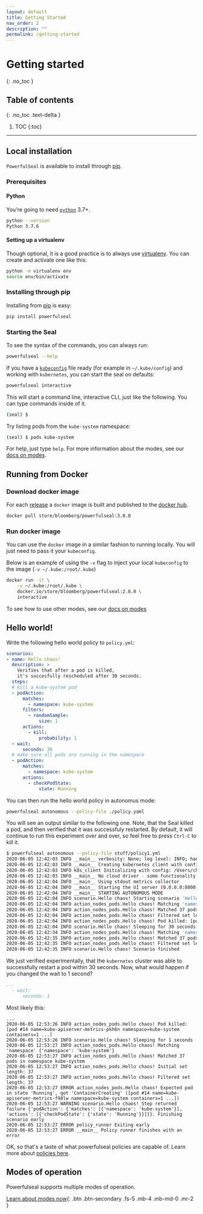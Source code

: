 ```yaml
---
layout: default
title: Getting Started
nav_order: 2
description: ""
permalink: /getting-started
---
```


# Getting started
{: .no_toc }

## Table of contents
{: .no_toc .text-delta }

1. TOC
{:toc}

---

## Local installation

`PowerfulSeal` is available to install through [pip](https://pypi.org/project/powerfulseal/).

### Prerequisites

#### Python

You're going to need [`python`](https://www.python.org/downloads/) 3.7+.

```sh
python --version
Python 3.7.6
```

#### Setting up a virtualenv

Though optional, it is a good practice is to always use [virtualenv](https://virtualenv.pypa.io/en/stable/). You can create and activate one like this:

```sh
python -m virtualenv env
source env/bin/activate
```

### Installing through pip

Installing from [pip](https://pypi.org/project/powerfulseal/) is easy:

```sh
pip install powerfulseal
```

### Starting the Seal

To see the syntax of the commands, you can always run:

```sh
powerfulseal --help
```

If you have a [`kubeconfig`](https://kubernetes.io/docs/concepts/configuration/organize-cluster-access-kubeconfig/) file ready (for example in `~/.kube/config`) and working with `kubernetes`, you can start the seal on defaults:

```sh
powerfulseal interactive
```

This will start a command line, interactive CLI, just like the following. You can type commands inside of it.

```sh
(seal) $
```

Try listing pods from the `kube-system` namespace:

```sh
(seal) $ pods kube-system
```

For help, just type `help`. For more information about the modes, see our [docs on modes](./modes).


## Running from Docker

### Download docker image

For each [release](https://github.com/bloomberg/powerfulseal/releases) a `docker` image is built and published to the [docker hub](https://hub.docker.com/_/powerfulseal).

```sh
docker pull store/bloomberg/powerfulseal:3.0.0
```

### Run docker image

You can use the `docker` image in a similar fashion to running locally. You will just need to pass it your `kubeconfig`.

Below is an example of using the `-v` flag to inject your local `kubeconfig` to the image (`-v ~/.kube:/root/.kube`)

```sh
docker run -it \
    -v ~/.kube:/root/.kube \
    docker.io/store/bloomberg/powerfulseal:2.8.0 \
    interactive
```

To see how to use other modes, see our [docs on modes](./modes)


## Hello world!

Write the following hello world policy to `policy.yml`:

```yaml
scenarios:
- name: Hello chaos!
  description: >
    Verifies that after a pod is killed,
    it's succesfully rescheduled after 30 seconds.
  steps:
  # kill a kube-system pod
  - podAction:
      matches:
        - namespace: kube-system
      filters:
        - randomSample:
            size: 1
      actions:
        - kill:
            probability: 1
  - wait:
      seconds: 30
  # make sure all pods are running in the namespace
  - podAction:
      matches:
        - namespace: kube-system
      actions:
        - checkPodState:
            state: Running
```

You can then run the hello world policy in autonomus mode:

```sh
powerfulseal autonomous --policy-file ./policy.yaml
```

You will see an output similar to the following one. Note, that the Seal killed a pod, and then verified that it was successfuly restarted. By default, it will continue to run this experiment over and over, so feel free to press `Ctrl-C` to kill it.

```sh
$ powerfulseal autonomous --policy-file stuff/policy1.yml
2020-06-05 12:42:03 INFO __main__ verbosity: None; log level: INFO; handler level: INFO
2020-06-05 12:42:03 INFO __main__ Creating kubernetes client with config /Users/chaos/.kube/config (path found for backwards compatibility)
2020-06-05 12:42:03 INFO k8s_client Initializing with config: /Users/chaos/.kube/config
2020-06-05 12:42:03 INFO __main__ No cloud driver - some functionality disabled
2020-06-05 12:42:04 INFO __main__ Using stdout metrics collector
2020-06-05 12:42:04 INFO __main__ Starting the UI server (0.0.0.0:8000)
2020-06-05 12:42:04 INFO __main__ STARTING AUTONOMOUS MODE
2020-06-05 12:42:04 INFO scenario.Hello chaos! Starting scenario 'Hello chaos!' (3 steps)
2020-06-05 12:42:04 INFO action_nodes_pods.Hello chaos! Matching 'namespace' {'namespace': 'kube-system'}
2020-06-05 12:42:04 INFO action_nodes_pods.Hello chaos! Matched 37 pods in namespace kube-system
2020-06-05 12:42:04 INFO action_nodes_pods.Hello chaos! Filtered set length: 1
2020-06-05 12:42:04 INFO action_nodes_pods.Hello chaos! Pod killed: [pod #32 name=kube-state-metrics-7b4944dfbb-zrlrz namespace=kube-system containers=1 ...]
2020-06-05 12:42:04 INFO scenario.Hello chaos! Sleeping for 30 seconds
2020-06-05 12:42:34 INFO action_nodes_pods.Hello chaos! Matching 'namespace' {'namespace': 'kube-system'}
2020-06-05 12:42:35 INFO action_nodes_pods.Hello chaos! Matched 37 pods in namespace kube-system
2020-06-05 12:42:35 INFO action_nodes_pods.Hello chaos! Filtered set length: 37
2020-06-05 12:42:35 INFO scenario.Hello chaos! Scenario finished
```

We just verified experimentally, that the `kubernetes` cluster was able to successfully restart a pod within 30 seconds. Now, what would happen if you changed the wait to 1 second?

```yaml
...
  - wait:
      seconds: 1
```

Most likely this:

```
...
2020-06-05 12:53:26 INFO action_nodes_pods.Hello chaos! Pod killed: [pod #14 name=kube-apiserver-metrics-pkh6n namespace=kube-system containers=1 ...]
2020-06-05 12:53:26 INFO scenario.Hello chaos! Sleeping for 1 seconds
2020-06-05 12:53:27 INFO action_nodes_pods.Hello chaos! Matching 'namespace' {'namespace': 'kube-system'}
2020-06-05 12:53:27 INFO action_nodes_pods.Hello chaos! Matched 37 pods in namespace kube-system
2020-06-05 12:53:27 INFO action_nodes_pods.Hello chaos! Initial set length: 37
2020-06-05 12:53:27 INFO action_nodes_pods.Hello chaos! Filtered set length: 37
2020-06-05 12:53:27 ERROR action_nodes_pods.Hello chaos! Expected pod in state 'Running', got 'ContainerCreating' ([pod #14 name=kube-apiserver-metrics-f98lw namespace=kube-system containers=1 ...])
2020-06-05 12:53:27 WARNING scenario.Hello chaos! Step returned failure {'podAction': {'matches': [{'namespace': 'kube-system'}], 'actions': [{'checkPodState': {'state': 'Running'}}]}}. Finishing scenario early
2020-06-05 12:53:27 ERROR policy_runner Exiting early
2020-06-05 12:53:27 ERROR __main__ Policy runner finishes with an error
```

OK, so that's a taste of what powerfulseal policies are capable of. Learn more about [policies here](./policies).

## Modes of operation

Powerfulseal supports multiple modes of operation.

[Learn about modes now](./modes){: .btn .btn-secondary .fs-5 .mb-4 .mb-md-0 .mr-2 }
